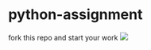 # python-assignment

fork this repo and start your work 
![](https://github.com/sartaj0/GIfs/blob/main/5.gif)
